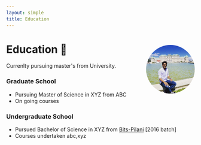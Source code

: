 ```yaml
---
layout: simple
title: Education
---
```


<style>
.hero-body .column {
	margin-bottom: 180px;
}

.hero-body .tagline {
	font-size: 18px;
	margin-top: 5px;
}

#self-photo {
	margin-top: 30px;
	margin-left: 30px;
	border-radius: 50%;
	width: 130px;
}
</style>

<img id="self-photo" src="/ishan.jpg" align="right">

# Education 📕 
Currenlty pursuing master's from University.


### Graduate School
- Pursuing Master of Science in XYZ from ABC 
- On going courses 

### Undergraduate School
- Pursued Bachelor of Science in XYZ from [Bits-Pilani](https://www.bits-pilani.ac.in/) [2016 batch]
- Courses undertaken abc,xyz
